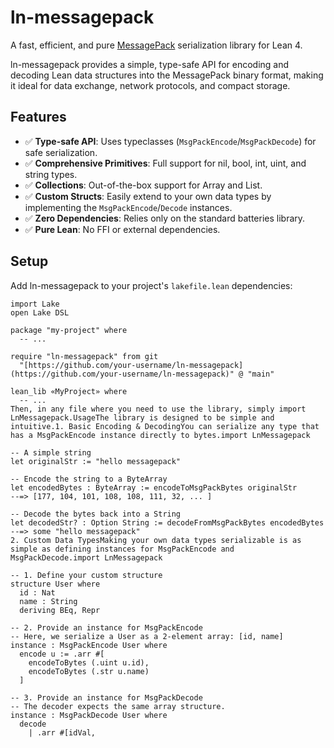 # **ln-messagepack**

A fast, efficient, and pure [MessagePack](https://msgpack.org/) serialization library for Lean 4.

ln-messagepack provides a simple, type-safe API for encoding and decoding Lean data structures into the MessagePack binary format, making it ideal for data exchange, network protocols, and compact storage.

## **Features**

* ✅ **Type-safe API**: Uses typeclasses (`MsgPackEncode`/`MsgPackDecode`) for safe serialization.
* ✅ **Comprehensive Primitives**: Full support for nil, bool, int, uint, and string types.
* ✅ **Collections**: Out-of-the-box support for Array and List.
* ✅ **Custom Structs**: Easily extend to your own data types by implementing the `MsgPackEncode`/`Decode` instances.
* ✅ **Zero Dependencies**: Relies only on the standard batteries library.
* ✅ **Pure Lean**: No FFI or external dependencies.

## **Setup**

Add ln-messagepack to your project's `lakefile.lean` dependencies:

```lean
import Lake
open Lake DSL

package "my-project" where
  -- ...

require "ln-messagepack" from git
  "[https://github.com/your-username/ln-messagepack](https://github.com/your-username/ln-messagepack)" @ "main"

lean_lib «MyProject» where
  -- ...
Then, in any file where you need to use the library, simply import LnMessagepack.UsageThe library is designed to be simple and intuitive.1. Basic Encoding & DecodingYou can serialize any type that has a MsgPackEncode instance directly to bytes.import LnMessagepack

-- A simple string
let originalStr := "hello messagepack"

-- Encode the string to a ByteArray
let encodedBytes : ByteArray := encodeToMsgPackBytes originalStr
--=> [177, 104, 101, 108, 108, 111, 32, ... ]

-- Decode the bytes back into a String
let decodedStr? : Option String := decodeFromMsgPackBytes encodedBytes
--=> some "hello messagepack"
2. Custom Data TypesMaking your own data types serializable is as simple as defining instances for MsgPackEncode and MsgPackDecode.import LnMessagepack

-- 1. Define your custom structure
structure User where
  id : Nat
  name : String
  deriving BEq, Repr

-- 2. Provide an instance for MsgPackEncode
-- Here, we serialize a User as a 2-element array: [id, name]
instance : MsgPackEncode User where
  encode u := .arr #[
    encodeToBytes (.uint u.id),
    encodeToBytes (.str u.name)
  ]

-- 3. Provide an instance for MsgPackDecode
-- The decoder expects the same array structure.
instance : MsgPackDecode User where
  decode
    | .arr #[idVal,
